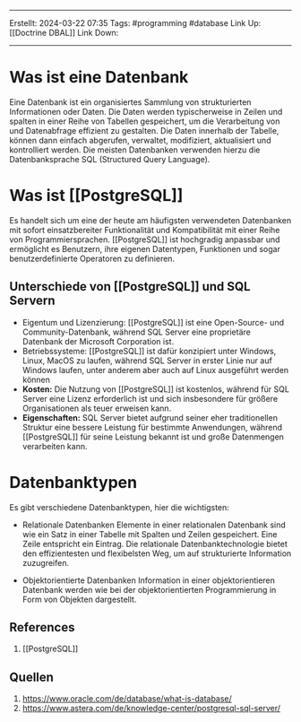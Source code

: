 
--- 
Erstellt: 2024-03-22    07:35 
Tags: #programming #database 
Link Up: [[Doctrine DBAL]]
Link Down:

--- 
# Was ist eine Datenbank
Eine Datenbank ist ein organisiertes Sammlung von strukturierten Informationen oder Daten. Die Daten  werden typischerweise in Zeilen und spalten in einer Reihe von Tabellen gespeichert, um die Verarbeitung von und Datenabfrage effizient zu gestalten. Die Daten innerhalb der Tabelle, können dann einfach abgerufen, verwaltet, modifiziert, aktualisiert und kontrolliert werden. Die meisten Datenbanken verwenden hierzu die Datenbanksprache SQL (Structured Query Language).

# Was ist [[PostgreSQL]]
Es handelt sich um eine der heute am häufigsten verwendeten Datenbanken mit sofort einsatzbereiter Funktionalität und Kompatibilität mit einer Reihe von Programmiersprachen. [[PostgreSQL]] ist hochgradig anpassbar und ermöglicht es Benutzern, ihre eigenen Datentypen, Funktionen und sogar benutzerdefinierte Operatoren zu definieren.

## Unterschiede von [[PostgreSQL]] und SQL Servern
- Eigentum und Lizenzierung:
	[[PostgreSQL]] ist eine Open-Source- und Community-Datenbank, während SQL Server eine proprietäre Datenbank der Microsoft Corporation ist.
- Betriebssysteme:
	[[PostgreSQL]] ist dafür konzipiert unter Windows, Linux, MacOS zu laufen, während SQL Server in erster Linie nur auf Windows laufen, unter anderem aber auch auf Linux ausgeführt werden können
- **Kosten:** 
	Die Nutzung von [[PostgreSQL]] ist kostenlos, während für SQL Server eine Lizenz erforderlich ist und sich insbesondere für größere Organisationen als teuer erweisen kann.
- **Eigenschaften:** 
	SQL Server bietet aufgrund seiner eher traditionellen Struktur eine bessere Leistung für bestimmte Anwendungen, während [[PostgreSQL]] für seine Leistung bekannt ist und große Datenmengen verarbeiten kann.

# Datenbanktypen
Es gibt verschiedene Datenbanktypen, hier die wichtigsten:

- Relationale Datenbanken
	Elemente in einer relationalen Datenbank sind wie ein Satz in einer Tabelle mit Spalten und Zeilen gespeichert. Eine Zeile entspricht ein Eintrag. Die relationale Datenbanktechnologie bietet den effizientesten und flexibelsten Weg, um auf strukturierte Information zuzugreifen.
	
- Objektorientierte Datenbanken
	Information in einer objektorientieren Datenbank werden wie bei der objektorientierten Programmierung in Form von Objekten dargestellt.



## References
1. [[PostgreSQL]]

## Quellen
1. https://www.oracle.com/de/database/what-is-database/
2. https://www.astera.com/de/knowledge-center/postgresql-sql-server/